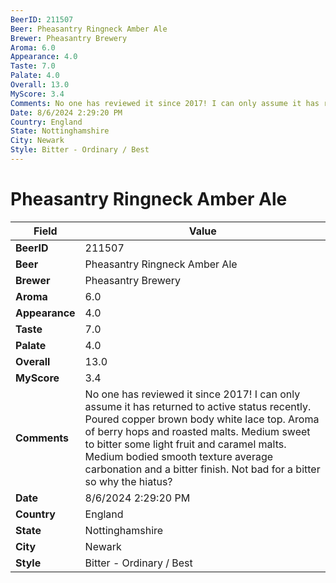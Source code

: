 ```yaml
---
BeerID: 211507
Beer: Pheasantry Ringneck Amber Ale
Brewer: Pheasantry Brewery
Aroma: 6.0
Appearance: 4.0
Taste: 7.0
Palate: 4.0
Overall: 13.0
MyScore: 3.4
Comments: No one has reviewed it since 2017! I can only assume it has returned to active status recently.  Poured copper brown body white lace top.  Aroma of berry hops and roasted malts.  Medium sweet to bitter some light fruit and caramel malts.  Medium bodied smooth texture average carbonation and a bitter finish.  Not bad for a bitter so why the hiatus?
Date: 8/6/2024 2:29:20 PM
Country: England
State: Nottinghamshire
City: Newark
Style: Bitter - Ordinary / Best
---
```


# Pheasantry Ringneck Amber Ale

| Field         | Value |
|---------------|-------|
| **BeerID** | 211507 |
| **Beer** | Pheasantry Ringneck Amber Ale |
| **Brewer** | Pheasantry Brewery |
| **Aroma** | 6.0 |
| **Appearance** | 4.0 |
| **Taste** | 7.0 |
| **Palate** | 4.0 |
| **Overall** | 13.0 |
| **MyScore** | 3.4 |
| **Comments** | No one has reviewed it since 2017! I can only assume it has returned to active status recently.  Poured copper brown body white lace top.  Aroma of berry hops and roasted malts.  Medium sweet to bitter some light fruit and caramel malts.  Medium bodied smooth texture average carbonation and a bitter finish.  Not bad for a bitter so why the hiatus? |
| **Date** | 8/6/2024 2:29:20 PM |
| **Country** | England |
| **State** | Nottinghamshire |
| **City** | Newark |
| **Style** | Bitter - Ordinary / Best |
